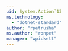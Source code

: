 ```yaml
---
uid: System.Action`13
ms.technology: 
  - "dotnet-standard"
author: "rpetrusha"
ms.author: "ronpet"
manager: "wpickett"
---
```

